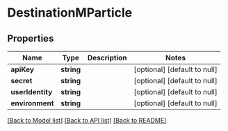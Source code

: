 # DestinationMParticle

## Properties
Name | Type | Description | Notes
------------ | ------------- | ------------- | -------------
**apiKey** | **string** |  | [optional] [default to null]
**secret** | **string** |  | [optional] [default to null]
**userIdentity** | **string** |  | [optional] [default to null]
**environment** | **string** |  | [optional] [default to null]

[[Back to Model list]](../README.md#documentation-for-models) [[Back to API list]](../README.md#documentation-for-api-endpoints) [[Back to README]](../README.md)


